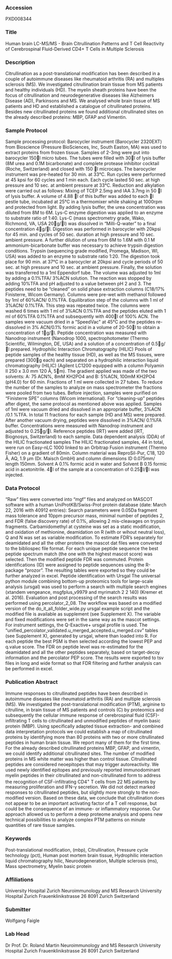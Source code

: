 ### Accession
PXD008344

### Title
Human brain LC-MS/MS -  Brain Citrullination Patterns and T Cell Reactivity of Cerebrospinal Fluid-Derived CD4+ T Cells in Multiple Sclerosis

### Description
Citrullination as a post-translational modification has been described in a couple of autoimmune diseases like rheumatoid arthritis (RA) and multiples sclerosis (MS). We investigated citrullination brain tissue from MS patients and healthy individuals (HD). The myelin sheath proteins have been the focus of citrullination and neurodegenerative diseases like Alzheimers Disease (AD), Parkinsons and MS. We analysed whole brain tissue of MS patients and HD and established a catalogue of citrullinated proteins. Besides new citrullinated proteins we found additional citrullinated sites on the already described proteins: MBP, GFAP and Vimentin.

### Sample Protocol
Sample processing protocol: Barocycler instrument (Barocycler 2320EXT) from Bioscience (Pressure BioSciences, Inc, South Easton, MA) was used to extract proteins from frozen tissue. Samples of 2-3mg were put into barocycler 150l micro tubes. The tubes were filled with 30l of lysis buffer (8M urea and 0.1M bicarbonate) and complete protease inhibitor cocktail (Roche, Switzerland) and closed with 150 l microcaps. The barocycler instrument was pre-heated for 30 min. at 33°C.   Run cycles were performed at 45 kpsi for 60 cycles and 1 min each. Each cycle lasted 50 sec. at high pressure and 10 sec. at ambient pressure at 33°C. Reduction and alkylation were carried out as follows: Mixing of TCEP 2.5mg and IAA 3.7mg in 50 l of lysis buffer. A volume of 4.88 l of this buffer was added to each l pestle tube, incubated at 25°C in a thermomixer while shaking at 1000rpm and protected from light. By adding lysis buffer, the urea concentration was diluted from 8M to 6M. Lys-C enzyme digestion was applied to an enzyme to substrate ratio of 1:40. Lys-C (mass spectrometry grade, Wako, Richmond, VA, USA 20g/l) was dissolved in “Milli-Q-water” to a final concentration 4g/l. Digestion was performed in barocycler with 20kpsi for 45 min. and cycles of 50 sec. duration at high pressure and 10 sec. ambient pressure. A further dilution of urea from 6M to 1.6M with 0.1 M ammonium-bicarbonate buffer was necessary to achieve trypsin digestion conditions. Trypsin (sequencing grade modified, Promega, Madison, WI, USA) was added to an enzyme to substrate ratio 1:20. The digestion took place for 90 min. at 37°C in a barocycler at 20kpsi and cycle periods of 50 sec. at high pressure and 10 sec. at ambient pressure. Finally, the solution was transferred to a 1ml Eppendorf tube. The volume was adjusted to 1ml by adding a 0.1%TFA/ 3%ACN solution. The reaction was stopped by adding 10%TFA and pH adjusted to a value between pH 2 and 3. The peptides need to be “cleaned” on solid phase extraction columns (C18/17% Finisterre, Wicom Germany). Columns were pre-wet with methanol followed by 1ml of 60%ACN/ 0.1%TFA. Equilibration step of the columns with 1 ml of 3%ACN/ 0.1%TFA. This step was repeated twice. The columns were washed 6 times with 1 ml of 3%ACN 0.1%TFA and the peptides eluted with 1 ml of 60%TFA 0.1%TFA and subsequently with 400l of 100% ACN. The samples were vacuum dried in a “SpeedVac" at 45°C and the peptides re-dissolved in 3% ACN/0.1% formic acid in a volume of 20-50l to obtain a concentration of 1g/l. Peptide concentration was measured with Nanodrop instrument (Nanodrop 1000, spectrophotometer (Thermo Scientific, Wilmington, DE, USA) and a solution of a concentration of 0.5g/l prepared. Hydrophilic Interaction Chromatography (HILIC) Pools of peptide samples of the healthy tissue (HD), as well as the MS tissues, were prepared (300g each) and separated on a hydrophilic interaction liquid chromatography (HILIC) (Agilent LC1200 equipped with a column Polyamin II 250 x 3.0 mm 120 Å, 5m). The gradient applied was made of the two solvents: A: 75 ACN%, 8mM KH2PO4 and B: 5%ACN, 100mM KH2PO4 (pH4.0) for 60 min. Fractions of 1 ml were collected in 27 tubes. To reduce the number of the samples to analyze on mass spectrometer the fractions were pooled from two tubes. Before injection, samples were purified on “Finisterre SPE” columns (Wicom international). For “cleaning-up” peptides after digest, the same protocol as mentioned above was applied. Samples of 1ml were vacuum dried and dissolved in an appropriate buffer, 3%ACN /0.1 %TFA. In total 11 fractions for each sample (HD and MS) were prepared. After another vacuum drying, peptides were dissolved in 3%ACN/ 0.1%FA buffer. Concentrations were measured with Nanodrop instrument and adjusted to 0.25g/l. Reference peptides (IRT) were added (iRT, Biognosys, Switzerland) to each sample. Data dependent analysis (DDA) of the HILIC fractionated samples The HILIC fractionated samples, 44 in total, were run on Easy-nLC 1000 linked to an Orbitrap Fusion instrument (Thermo Fisher) on a gradient of 80min. Column material was ReproSil-Pur, C18, 120 Å, AQ, 1.9 µm (Dr. Maisch GmbH) and column dimensions ID 0.075mm/ length 150mm. Solvent A 0.1% formic acid in water and Solvent B 0.15 formic acid in acetonitrile. 4l of the sample at a concentration of 0.25l/l was injected.

### Data Protocol
“Raw” files were converted into “mgf” files and analyzed on MASCOT software with a human UniProtKB/Swiss-Prot protein database (date: March 22, 2016 with 40912 entries): Search parameters were 0.05Da fragment mass tolerance and 10ppm precursor mass, minimal number of peptides 2, and FDR (false discovery rate) of 0.1%, allowing 2 mis-cleavages on trypsin fragments. Carbamidomethyl at cysteine was set as a static modification, and oxidation of methionine, deamidation on R (with or wihout neutral loss), Q and N was set as variable modification. To estimate FDR’s separately for deamidated and all the other proteins the mascot dat files were converted to the bibliospec file format.  For each unique peptide sequence the best peptide spectrum match (the one with the highest mascot score) was selected. Then the modified peptide FDR was commuted. Protein identifications (ID) were assigned to peptide sequences using the R-package “prozor”. The resulting tables were exported so they could be further analyzed in excel. Peptide identification with Ursgal  The universal python module combining bottom-up proteomics tools for large-scale analysis (ursgal) was used to perform a search with multiple search engines (xtandem vengeance, msgfplus_v9979 and myrimatch 2 2 140) (Kremer et al. 2016). Evaluation and post processing of the search results was performed using percolator_2_08. The workflow was based on a modified version of the do_it_all_folder_wide.py ursgal example script and the modified file is available as supplement  (see Supplement X). The variable and fixed modifications were set in the same way as the mascot settings. For instrument settings, the Q-Exactive+ ursgal profile is used. The “unified_percolator_validated.u_merged_accepted.u_merged.csv” tables (see Supplement X), generated by ursgal, where than loaded into R. For each peptide the best PSM is then selected according the lowest PEP and q.value score. The FDR on peptide level was re-estimated for the deamidated and all the other peptides separately, based on target-decoy information and the percolator PEP score. The results were exported to tsv files in long and wide format so that FDR filtering and further analysis can be performed in excel.

### Publication Abstract
Immune responses to citrullinated peptides have been described in autoimmune diseases like rheumatoid arthritis (RA) and multiple sclerosis (MS). We investigated the post-translational modification (PTM), arginine to citrulline, in brain tissue of MS patients and controls (C) by proteomics and subsequently the cellular immune response of cerebrospinal fluid (CSF)-infiltrating T cells to citrullinated and unmodified peptides of myelin basic protein (MBP). Using specifically adapted tissue extraction- and combined data interpretation protocols we could establish a map of citrullinated proteins by identifying more than 80 proteins with two or more citrullinated peptides in human brain tissue. We report many of them for the first time. For the already described citrullinated proteins MBP, GFAP, and vimentin, we could identify additional citrullinated sites. The number of modified proteins in MS white matter was higher than control tissue. Citrullinated peptides are considered neoepitopes that may trigger autoreactivity. We used newly identified epitopes and previously reported immunodominant myelin peptides in their citrullinated and non-citrullinated form to address the recognition of CSF-infiltrating CD4<sup>+</sup> T cells from 22 MS patients by measuring proliferation and IFN-&#x3b3; secretion. We did not detect marked responses to citrullinated peptides, but slightly more strongly to the non-modified version. Based on these data, we conclude that citrullination does not appear to be an important activating factor of a T cell response, but could be the consequence of an immune- or inflammatory response. Our approach allowed us to perform a deep proteome analysis and opens new technical possibilities to analyze complex PTM patterns on minute quantities of rare tissue samples.

### Keywords
Post-translational modification, (mbp), Citrullination, Pressure cycle technology (pct), Human post mortem brain tissue, Hydrophilic interaction liquid chromatography hilic, Neurodegeneration, Multiple sclerosis (ms), Mass spectrometry, Myelin basic protein

### Affiliations
University Hospital Zurich
Neuroimmunology and MS Research University Hospital Zurich Frauenklinikstrasse 26 8091 Zurich Switzerland

### Submitter
Wolfgang Faigle

### Lab Head
Dr Prof. Dr. Roland Martin
Neuroimmunology and MS Research University Hospital Zurich Frauenklinikstrasse 26 8091 Zurich Switzerland


